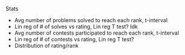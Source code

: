 Stats
 - Avg number of problems solved to reach each rank, t-interval
 - Lin reg of # of solves vs rating, Lin reg T test? Idk
 - Avg number of contests participated to reach each rank, t-interval
 - Lin reg of # of contests vs rating, Lin reg T test?
 - Distribution of rating/rank